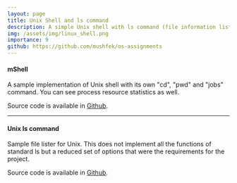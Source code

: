 ```yaml
---
layout: page
title: Unix Shell and ls command
description: A simple Unix shell with ls command (file information lister) developed for Operating System Course project
img: /assets/img/linux_shell.png
importance: 9
github: https://github.com/mushfek/os-assignments
---
```


#### mShell
A sample implementation of Unix shell with its own "cd", "pwd" and "jobs" command. You can see process resource statistics as well.

Source code is available in [Github](https://github.com/mushfek/os-assignments/blob/main/mshell.cpp).

<hr>

#### Unix ls command
Sample file lister for Unix. This does not implement all the functions of standard ls but a reduced set of options that were the requirements for the project. 

Source code is available in [Github](https://github.com/mushfek/os-assignments/blob/main/ls.cpp).
